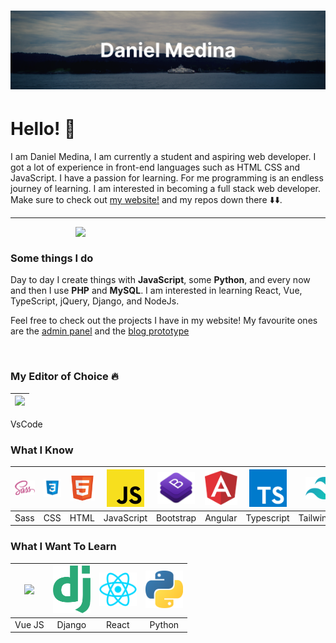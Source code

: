 # [![dannermm header](https://raw.githubusercontent.com/dnrm/dnrm/master/img/banner.png)](https://dannermm.com)

# Hello! :wave:

I am Daniel Medina, I am currently a student and aspiring web developer. I got a lot of experience in front-end languages such as HTML CSS and JavaScript. I have a passion for learning. For me programming is an endless journey of learning. I am interested in becoming a full stack web developer. Make sure to check out [my website!](https://dannermm.com) and my repos down there ⬇️⬇️.

---

<p>
    <a href="https://dannermm.com"><img src="https://bitrebels.com/wp-content/uploads/2018/06/programming-languages-learn-header-image.jpg" width="400" align="right"></a>
</p>
<br>

### Some things I do

Day to day I create things with **JavaScript**, some **Python**, and every now and then I use **PHP** and **MySQL**. I am interested in learning React, Vue, TypeScript, jQuery, Django, and NodeJs.

Feel free to check out the projects I have in my website! My favourite ones are the [admin panel](https://dannermm.com/prototypes/adminpanel) and the [blog prototype](https://blog.dannermm.com)

<br>

### My Editor of Choice :fire:

| <img src="https://iseif.dev/wp-content/uploads/2019/06/vscode-logo.png" width="60"> |
|:---:|
VsCode

### What I Know
| <img src="https://raw.githubusercontent.com/Dannermm/Dannermm/master/img/sass.png " width="60"> | <img src="https://raw.githubusercontent.com/Dannermm/Dannermm/master/img/css.png" width="60"> | <img src="https://raw.githubusercontent.com/Dannermm/Dannermm/master/img/html.png" width="60"> | <img src="https://raw.githubusercontent.com/Dannermm/Dannermm/master/img/js.png" width="60"> | <img src="https://raw.githubusercontent.com/Dannermm/Dannermm/master/img/bootstrap.png" width="60"> | <img src="https://raw.githubusercontent.com/dnrm/dnrm/master/img/angular.svg" width="60"> | <img src="https://raw.githubusercontent.com/Dannermm/Dannermm/master/img/typescript.png" width="60"> | <img src="https://raw.githubusercontent.com/dnrm/dnrm/master/img/tailwindcss.png" width="60"> | <img src="https://raw.githubusercontent.com/Dannermm/Dannermm/master/img/jquery.png" width="60"> | <img src="https://raw.githubusercontent.com/Dannermm/Dannermm/master/img/nodejs.png" width="60">
|:---:|:---:|:---:|:---:|:---:|:---:|:---:|:---:|:--:|:--:|
Sass | CSS | HTML | JavaScript | Bootstrap | Angular | Typescript | TailwindCSS | jQuery | NodeJS

### What I Want To Learn

| <img src="https://upload.wikimedia.org/wikipedia/commons/thumb/9/95/Vue.js_Logo_2.svg/1200px-Vue.js_Logo_2.svg.png" width="60"> | <img src="https://raw.githubusercontent.com/Dannermm/Dannermm/master/img/django.png" width="60"> | <img src="https://raw.githubusercontent.com/Dannermm/Dannermm/master/img/react.png" width="60"> | <img src="https://raw.githubusercontent.com/Dannermm/Dannermm/master/img/python.png" width="60">
|:---:|:--:|:---:|:---:|
Vue JS | Django | React | Python
